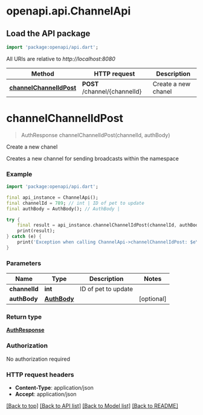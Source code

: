 # openapi.api.ChannelApi

## Load the API package
```dart
import 'package:openapi/api.dart';
```

All URIs are relative to *http://localhost:8080*

Method | HTTP request | Description
------------- | ------------- | -------------
[**channelChannelIdPost**](ChannelApi.md#channelchannelidpost) | **POST** /channel/{channelId} | Create a new chanel


# **channelChannelIdPost**
> AuthResponse channelChannelIdPost(channelId, authBody)

Create a new chanel

Creates a new channel for sending broadcasts within the namespace

### Example 
```dart
import 'package:openapi/api.dart';

final api_instance = ChannelApi();
final channelId = 789; // int | ID of pet to update
final authBody = AuthBody(); // AuthBody | 

try { 
    final result = api_instance.channelChannelIdPost(channelId, authBody);
    print(result);
} catch (e) {
    print('Exception when calling ChannelApi->channelChannelIdPost: $e\n');
}
```

### Parameters

Name | Type | Description  | Notes
------------- | ------------- | ------------- | -------------
 **channelId** | **int**| ID of pet to update | 
 **authBody** | [**AuthBody**](AuthBody.md)|  | [optional] 

### Return type

[**AuthResponse**](AuthResponse.md)

### Authorization

No authorization required

### HTTP request headers

 - **Content-Type**: application/json
 - **Accept**: application/json

[[Back to top]](#) [[Back to API list]](../README.md#documentation-for-api-endpoints) [[Back to Model list]](../README.md#documentation-for-models) [[Back to README]](../README.md)

